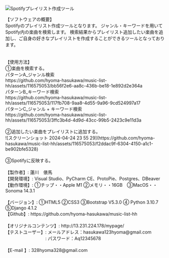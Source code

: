 ![Spotifyプレイリスト作成ツール](https://github.com/hyoma-hasukawa/music-list-hh/assets/116575053/12c4cea9-7173-4b53-b040-93e8e16a1562)
<br>
<div>【ソフトウェアの概要】<div>
<div>Spotifyのプレイリスト作成ツールとなります。
ジャンル・キーワードを用いてSpotify内の楽曲を検索します。
検索結果からプレイリスト追加したい楽曲を追加し、ご自身の好きなプレイリストを作成することができるツールとなっております。</div>
<br>
<br>
【使用方法】
<br>
<div>①楽曲を検索する。</div>
<div>パターンA_ジャンル検索</div>
https://github.com/hyoma-hasukawa/music-list-hh/assets/116575053/bb56f2e6-aa8c-436b-be18-1e892d2e364a
<br>
<div>パターンB_キーワード検索</div>
https://github.com/hyoma-hasukawa/music-list-hh/assets/116575053/117fb708-9aa8-4d55-9a96-9cd524997a17
<br>
<div>パターンC_ジャンル + キーワード検索</div>
https://github.com/hyoma-hasukawa/music-list-hh/assets/116575053/3ffc3b4d-4d9d-43cc-99b5-2423c9e11d3a
<br>
<br>
<div>②追加したい楽曲をプレイリストに追加する。</div>
![スクリーンショット 2024-04-24 23 55 29](https://github.com/hyoma-hasukawa/music-list-hh/assets/116575053/f2ddac9f-6304-4150-a1c1-be902bfe5328)
<br>
<br>
<div>③Spotifyに反映する。</div>
<br>
<div>【製作者】: 蓮川　俵馬</div>
<div>【開発環境】: Visual Studio、PyCharm CE、ProtoPie、Postgres、DBeaver</div>
<div>【動作環境】: ①チップ・・Apple M1 ②メモリ・・16GB　③MacOS・・Sonoma 14.3.1</div>
<br>
<div>【バージョン】: ①HTML5  ②CSS3 ③Bootstrap V5.3.0 ④ Python 3.10.7 ⑤Django 4.1.2</div>
<div>【Github】: https://github.com/hyoma-hasukawa/music-list-hh</div>
<br>
<div>【オリジナルコンテンツ】: http://13.231.224.178/mypage/</div>
<div>【テストユーザー】: メールアドレス：hasukawa123hyoma@gmail.com</div>
<div>　　　　　　　　　: パスワード：Aq12345678</div>
<br>
<div>【E-mail 】: 328hyoma328@gmail.com</div>
